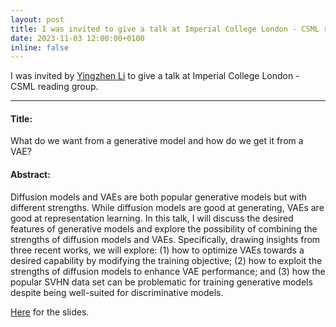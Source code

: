 ```yaml
---
layout: post
title: I was invited to give a talk at Imperial College London - CSML reading group!
date: 2023-11-03 12:00:00+0100
inline: false
---
```


I was invited by <a href='http://yingzhenli.net/home/en/'>Yingzhen Li</a> to give a talk at Imperial College London - CSML reading group.

***

#### Title:
What do we want from a generative model and how do we get it from a VAE?

#### Abstract:
Diffusion models and VAEs are both popular generative models but with different strengths. While diffusion models are good at generating, VAEs are good at representation learning. In this talk, I will discuss the desired features of generative models and explore the possibility of combining the strengths of diffusion models and VAEs. Specifically, drawing insights from three recent works, we will explore: (1) how to optimize VAEs towards a desired capability by modifying the training objective; (2) how to exploit the strengths of diffusion models to enhance VAE performance; and (3) how the popular SVHN data set can be problematic for training generative models despite being well-suited for discriminative models.

<a href="{{ '/assets/pdf/Talk_IC_CSML_20231102.pdf' | prepend: site.baseurl }}">Here</a> for the slides.

